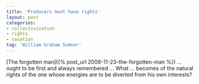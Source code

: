 ```yaml
---
title: 'Producers must have rights'
layout: post
categories:
- collectivization
- rights
- taxation
tag: 'William Graham Sumner'
---
```


[The forgotten man]({% post_url 2009-11-23-the-forgotten-man %}) … ought to be first and always remembered … What … becomes of the natural rights of the one whose energies are to be diverted from his own interests?
